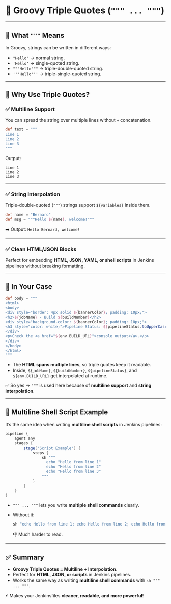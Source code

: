 # 📘 Groovy Triple Quotes (`""" ... """`)

---

## 🔹 What `"""` Means

In Groovy, strings can be written in different ways:

* `"Hello"` → normal string.
* `'Hello'` → single-quoted string.
* `"""Hello"""` → triple-double-quoted string.
* `'''Hello'''` → triple-single-quoted string.

---

## 🔹 Why Use Triple Quotes?

### ✅ Multiline Support

You can spread the string over multiple lines without `+` concatenation.

```groovy
def text = """
Line 1
Line 2
Line 3
"""
```

Output:

```
Line 1
Line 2
Line 3
```

---

### ✅ String Interpolation

Triple-double-quoted (`"""`) strings support `${variables}` inside them.

```groovy
def name = "Bernard"
def msg = """Hello ${name}, welcome!"""
```

➡️ Output: `Hello Bernard, welcome!`

---

### ✅ Clean HTML/JSON Blocks

Perfect for embedding **HTML, JSON, YAML, or shell scripts** in Jenkins pipelines without breaking formatting.

---

## 🔹 In Your Case

```groovy
def body = """
<html>
<body>
<div style="border: 4px solid ${bannerColor}; padding: 10px;">
<h2>${jobName} - Build ${buildNumber}</h2>
<div style="background-color: ${bannerColor}; padding: 10px;">
<h3 style="color: white;">Pipeline Status: ${pipelineStatus.toUpperCase()}</h3>
</div>
<p>Check the <a href="${env.BUILD_URL}">console output</a>.</p>
</div>
</body>
</html>
"""
```

* The **HTML spans multiple lines**, so triple quotes keep it readable.
* Inside, `${jobName}`, `${buildNumber}`, `${pipelineStatus}`, and `${env.BUILD_URL}` get interpolated at runtime.

✅ So yes → `"""` is used here because of **multiline support** and **string interpolation**.

---

## 🔹 Multiline Shell Script Example

It’s the same idea when writing **multiline shell scripts** in Jenkins pipelines:

```groovy
pipeline {
    agent any
    stages {
        stage('Script Example') {
            steps {
                sh """
                  echo "Hello from line 1"
                  echo "Hello from line 2"
                  echo "Hello from line 3"
                """
            }
        }
    }
}
```

* `""" ... """` lets you write **multiple shell commands** clearly.
* Without it:

  ```groovy
  sh "echo Hello from line 1; echo Hello from line 2; echo Hello from line 3"
  ```

  👎 Much harder to read.

---

## ✅ Summary

* **Groovy Triple Quotes = Multiline + Interpolation**.
* Perfect for **HTML, JSON, or scripts** in Jenkins pipelines.
* Works the same way as writing **multiline shell commands** with `sh """ ... """`.

⚡ Makes your Jenkinsfiles **cleaner, readable, and more powerful**!
